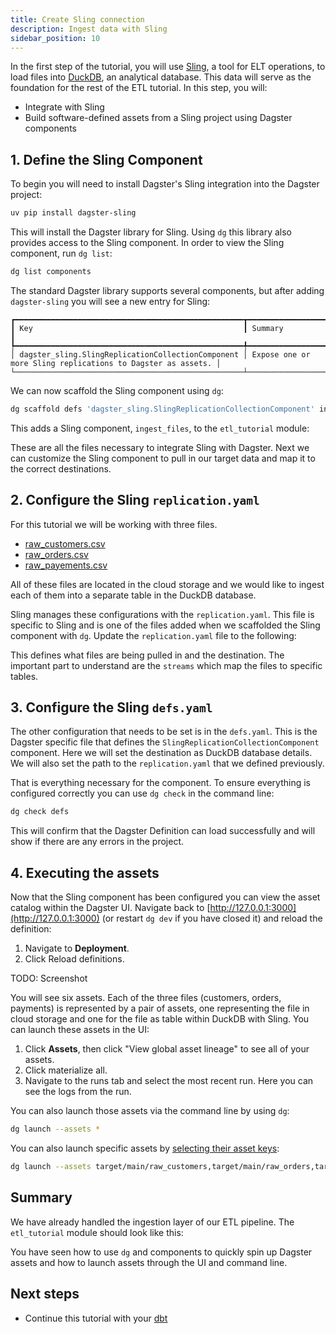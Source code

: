 ```yaml
---
title: Create Sling connection
description: Ingest data with Sling
sidebar_position: 10
---
```


In the first step of the tutorial, you will use [Sling](https://slingdata.io/), a tool for ELT operations, to load files into [DuckDB](https://duckdb.org/), an analytical database. This data will serve as the foundation for the rest of the ETL tutorial. In this step, you will:

- Integrate with Sling
- Build software-defined assets from a Sling project using Dagster components
   
## 1. Define the Sling Component

To begin you will need to install Dagster's Sling integration into the Dagster project:

```bash
uv pip install dagster-sling
```

This will install the Dagster library for Sling. Using `dg` this library also provides access to the Sling component. In order to view the Sling component, run `dg list`:

```bash
dg list components
```

The standard Dagster library supports several components, but after adding `dagster-sling` you will see a new entry for Sling:
```
┏━━━━━━━━━━━━━━━━━━━━━━━━━━━━━━━━━━━━━━━━━━━━━━━━━━━┳━━━━━━━━━━━━━━━━━━━━━━━━━━━━━━━━━━━━━━━━━━━━━━━━━━━━━━━━━━━━━┓
┃ Key                                               ┃ Summary                                                     ┃
┡━━━━━━━━━━━━━━━━━━━━━━━━━━━━━━━━━━━━━━━━━━━━━━━━━━━╇━━━━━━━━━━━━━━━━━━━━━━━━━━━━━━━━━━━━━━━━━━━━━━━━━━━━━━━━━━━━━┃
│ dagster_sling.SlingReplicationCollectionComponent │ Expose one or more Sling replications to Dagster as assets. │
└───────────────────────────────────────────────────┴─────────────────────────────────────────────────────────────┘
```

We can now scaffold the Sling component using `dg`:

```bash
dg scaffold defs 'dagster_sling.SlingReplicationCollectionComponent' ingest_files
```

This adds a Sling component, `ingest_files`, to the `etl_tutorial` module:

<CliInvocationExample path="docs_snippets/docs_snippets/guides/tutorials/etl_tutorial/tree/sling.txt" />

These are all the files necessary to integrate Sling with Dagster. Next we can customize the Sling component to pull in our target data and map it to the correct destinations.

## 2. Configure the Sling `replication.yaml`

For this tutorial we will be working with three files.

* [raw_customers.csv](https://raw.githubusercontent.com/dbt-labs/jaffle-shop-classic/refs/heads/main/seeds/raw_customers.csv)
* [raw_orders.csv](https://raw.githubusercontent.com/dbt-labs/jaffle-shop-classic/refs/heads/main/seeds/raw_orders.csv)
* [raw_payements.csv](https://raw.githubusercontent.com/dbt-labs/jaffle-shop-classic/refs/heads/main/seeds/raw_payments.csv)

All of these files are located in the cloud storage and we would like to ingest each of them into a separate table in the DuckDB database.

Sling manages these configurations with the `replication.yaml`. This file is specific to Sling and is one of the files added when we scaffolded the Sling component with `dg`. Update the `replication.yaml` file to the following:

<CodeExample
    path="docs_snippets/docs_snippets/guides/tutorials/etl_tutorial/src/etl_tutorial/defs/ingest_files/replication.yaml"
    language="yaml"
    title="src/etl_tutorial/defs/ingest_files/replication.yaml"
/>

This defines what files are being pulled in and the destination. The important part to understand are the `streams` which map the files to specific tables.

## 3. Configure the Sling `defs.yaml`

The other configuration that needs to be set is in the `defs.yaml`. This is the Dagster specific file that defines the `SlingReplicationCollectionComponent` component. Here we will set the destination as DuckDB database details. We will also set the path to the `replication.yaml` that we defined previously.

<CodeExample
    path="docs_snippets/docs_snippets/guides/tutorials/etl_tutorial/src/etl_tutorial/defs/ingest_files/defs.yaml"
    language="yaml"
    title="src/etl_tutorial/defs/ingest_files/defs.yaml"
/>

That is everything necessary for the component. To ensure everything is configured correctly you can use `dg check` in the command line:

```bash
dg check defs
```

This will confirm that the Dagster Definition can load successfully and will show if there are any errors in the project.

## 4. Executing the assets

Now that the Sling component has been configured you can view the asset catalog within the Dagster UI. Navigate back to [http://127.0.0.1:3000](http://127.0.0.1:3000) (or restart `dg dev` if you have closed it) and reload the definition:

1. Navigate to **Deployment**.
2. Click Reload definitions.

TODO: Screenshot

You will see six assets. Each of the three files (customers, orders, payments) is represented by a pair of assets, one representing the file in cloud storage and one for the file as table within DuckDB with Sling. You can launch these assets in the UI:

1. Click **Assets**, then click "View global asset lineage" to see all of your assets.
2. Click materialize all.
3. Navigate to the runs tab and select the most recent run. Here you can see the logs from the run.

You can also launch those assets via the command line by using `dg`:

```bash
dg launch --assets *
```

You can also launch specific assets by [selecting their asset keys](/guides/build/assets/asset-selection-syntax/):

```bash
dg launch --assets target/main/raw_customers,target/main/raw_orders,target/main/raw_payments
```

## Summary

We have already handled the ingestion layer of our ETL pipeline. The `etl_tutorial` module should look like this:

<CliInvocationExample path="docs_snippets/docs_snippets/guides/tutorials/etl_tutorial/tree/step-0.txt" />

You have seen how to use `dg` and components to quickly spin up Dagster assets and how to launch assets through the UI and command line.

## Next steps

- Continue this tutorial with your [dbt](/etl-pipeline-tutorial/create-dbt-connection)
